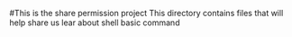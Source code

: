 #This is the share permission project 
This directory contains files that will help share us lear about shell basic command  

